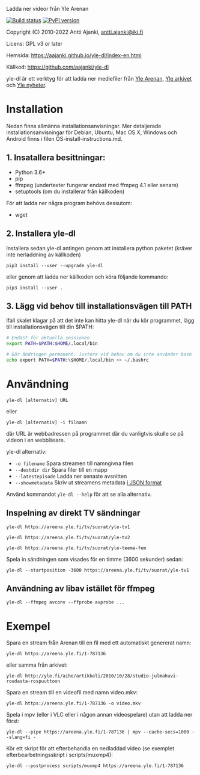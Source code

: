 Ladda ner videor från Yle Arenan

[![Build status](https://circleci.com/gh/aajanki/yle-dl.svg?style=shield)](https://app.circleci.com/pipelines/github/aajanki/yle-dl)
[![PyPI version](https://badge.fury.io/py/yle-dl.svg)](https://badge.fury.io/py/yle-dl)

Copyright (C) 2010-2022 Antti Ajanki, antti.ajanki@iki.fi

Licens: GPL v3 or later

Hemsida: https://aajanki.github.io/yle-dl/index-en.html

Källkod: https://github.com/aajanki/yle-dl

yle-dl är ett verktyg för att ladda ner mediefiler från
[Yle Arenan](https://arenan.yle.fi), [Yle arkivet](https://svenska.yle.fi/arkivet)
och [Yle nyheter](https://svenska.yle.fi/).

# Installation

Nedan finns allmänna installationsanvisningar. Mer detaljerade
installationsanvisningar för Debian, Ubuntu, Mac OS X, Windows och Android
finns i filen OS-install-instructions.md.

## 1. Insatallera besittningar:

* Python 3.6+
* pip
* ffmpeg (undertexter fungerar endast med ffmpeg 4.1 eller senare)
* setuptools (om du installerar från källkoden)

För att ladda ner några program behövs dessutom:

* wget

## 2. Installera yle-dl

Installera sedan yle-dl antingen genom att installera python paketet (kräver
inte nerladdning av källkoden)

```
pip3 install --user --upgrade yle-dl
```

eller genom att ladda ner källkoden och köra följande kommando:

```
pip3 install --user .
```

## 3. Lägg vid behov till installationsvägen till PATH

Ifall skalet klagar på att det inte kan hitta yle-dl när du kör programmet, lägg
till installationsvägen till din $PATH:

```sh
# Endast för aktuella sessionen
export PATH=$PATH:$HOME/.local/bin

# Gör ändringen permanent. Justera vid behov om du inte använder bash
echo export PATH=$PATH:\$HOME/.local/bin >> ~/.bashrc
```


# Användning

```
yle-dl [alternativ] URL
```

eller

```
yle-dl [alternativ] -i filnamn
```

där URL är webbadressen på programmet där du vanligtvis skulle se på
videon i en webbläsare.

yle-dl alternativ:

* `-o filename`       Spara streamen till namngivna filen
* `--destdir dir`     Spara filer till en mapp
* `--latestepisode`   Ladda ner senaste avsnitten
* `--showmetadata`    Skriv ut streamens metadata [i JSON format](docs/metadata.md)

Använd kommandot `yle-dl --help` för att se alla alternativ.


## Inspelning av direkt TV sändningar

```
yle-dl https://areena.yle.fi/tv/suorat/yle-tv1

yle-dl https://areena.yle.fi/tv/suorat/yle-tv2

yle-dl https://areena.yle.fi/tv/suorat/yle-teema-fem
```

Spela in sändningen som visades för en timme (3600 sekunder) sedan:

```
yle-dl --startposition -3600 https://areena.yle.fi/tv/suorat/yle-tv1
```

## Användning av libav istället för ffmpeg

```
yle-dl --ffmpeg avconv --ffprobe avprobe ...
```

# Exempel

Spara en stream från Arenan till en fil med ett automatiskt genererat namn:
```
yle-dl https://areena.yle.fi/1-787136
```

eller samma från arkivet:

```
yle-dl http://yle.fi/aihe/artikkeli/2010/10/28/studio-julmahuvi-roudasta-rospuuttoon
```

Spara en stream till en videofil med namn video.mkv:
```
yle-dl https://areena.yle.fi/1-787136 -o video.mkv
```

Spela i mpv (eller i VLC eller i någon annan videospelare) utan att ladda ner först:

```
yle-dl --pipe https://areena.yle.fi/1-787136 | mpv --cache-secs=1000 --slang=fi -
```

Kör ett skript för att efterbehandla en nedladdad video (se exemplet efterbearbetningsskript i scripts/muxmp4):

```
yle-dl --postprocess scripts/muxmp4 https://areena.yle.fi/1-787136
```

